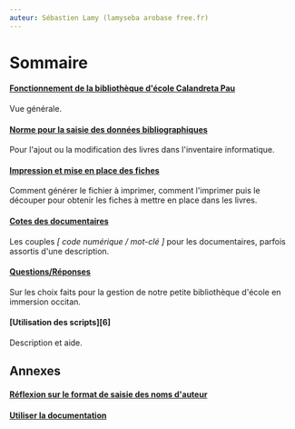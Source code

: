 ```yaml
---
auteur: Sébastien Lamy (lamyseba arobase free.fr)
---
```


Sommaire
===========================================================

#### [Fonctionnement de la bibliothèque d'école Calandreta Pau][1]
Vue générale.

#### [Norme pour la saisie des données bibliographiques][2]
Pour l'ajout ou la modification des livres dans l'inventaire informatique.

#### [Impression et mise en place des fiches][3]
Comment générer le fichier à imprimer, comment l'imprimer puis le découper
pour obtenir les fiches à mettre en place dans les livres.

#### [Cotes des documentaires][4]
Les couples _[ code numérique / mot-clé ]_ pour les documentaires, parfois assortis
d'une description.

#### [Questions/Réponses][5]
Sur les choix faits pour la gestion de notre petite bibliothèque d'école en 
immersion occitan.

#### [Utilisation des scripts][6]
Description et aide.



Annexes
-------------------------------------

#### [Réflexion sur le format de saisie des noms d'auteur][7]

#### [Utiliser la documentation][8]


[1]:fonctionnement-bibliotheque.html
[2]:norme-saisie-livre.html
[3]:impression-fiches.html
[4]:cotes-documentaires.html
[5]:questions-reponses.html
[7]:utilisation-des-scripts.html
[8]:format-noms-d-auteur.html
[9]:utiliser-la-documentation.html
